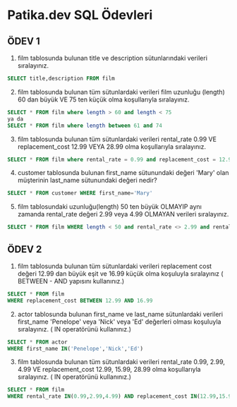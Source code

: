 # Patika.dev SQL Ödevleri

## ÖDEV 1

1. film tablosunda bulunan title ve description sütunlarındaki verileri sıralayınız.

```sql
SELECT title,description FROM film
```

2. film tablosunda bulunan tüm sütunlardaki verileri film uzunluğu (length) 60 dan büyük VE 75 ten küçük olma koşullarıyla sıralayınız.

```SQL
SELECT * FROM film where length > 60 and length < 75
ya da
SELECT * FROM film where length between 61 and 74
```

3. film tablosunda bulunan tüm sütunlardaki verileri rental_rate 0.99 VE replacement_cost 12.99 VEYA 28.99 olma koşullarıyla sıralayınız.

```sql
SELECT * FROM film where rental_rate = 0.99 and replacement_cost = 12.99 or rental_rate = 0.99 and replacement_cost = 28.99
```

4. customer tablosunda bulunan first_name sütunundaki değeri 'Mary' olan müşterinin last_name sütunundaki değeri nedir?

```sql
SELECT * FROM customer WHERE first_name='Mary'
```

5. film tablosundaki uzunluğu(length) 50 ten büyük OLMAYIP aynı zamanda rental_rate değeri 2.99 veya 4.99 OLMAYAN verileri sıralayınız.

```sql
SELECT * FROM film WHERE length < 50 and rental_rate <> 2.99 and rental_rate <> 4.99 
```

## ÖDEV 2

1. film tablosunda bulunan tüm sütunlardaki verileri replacement cost değeri 12.99 dan büyük eşit ve 16.99 küçük olma koşuluyla sıralayınız ( BETWEEN - AND yapısını kullanınız.)

```sql
SELECT * FROM film 
WHERE replacement_cost BETWEEN 12.99 AND 16.99
```

2. actor tablosunda bulunan first_name ve last_name sütunlardaki verileri first_name 'Penelope' veya 'Nick' veya 'Ed' değerleri olması koşuluyla sıralayınız. ( IN operatörünü kullanınız.)

```SQL
SELECT * FROM actor 
WHERE first_name IN('Penelope','Nick','Ed')
```

3. film tablosunda bulunan tüm sütunlardaki verileri rental_rate 0.99, 2.99, 4.99 VE replacement_cost 12.99, 15.99, 28.99 olma koşullarıyla sıralayınız. ( IN operatörünü kullanınız.)

```sql
SELECT * FROM film 
WHERE rental_rate IN(0.99,2.99,4.99) AND replacement_cost IN(12.99,15.99,28.99)
```


